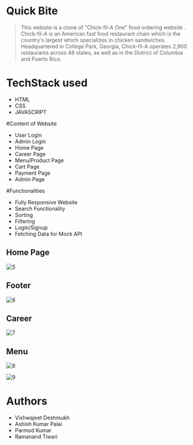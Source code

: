 # Quick Bite

> This website is a clone of "Chick-fil-A One" food ordering website . Chick-fil-A is an American fast food restaurant chain which is the country's largest which specializes in chicken sandwiches. Headquartered in College Park, Georgia, Chick-fil-A operates 2,900 restaurants across 48 states, as well as in the District of Columbia and Puerto Rico.

# TechStack used
+ HTML
+ CSS
+ JAVASCRIPT

#Content of Website
+ User Login
+ Admin Login 
+ Home Page
+ Career Page
+ Menu/Product Page
+ Cart Page
+ Payment Page
+ Admin Page

#Functionalities
+ Fully Responsive Website
+ Search Functionality
+ Sorting
+ Filtering
+ Login/Signup
+ Fetching Data for Mock API

## Home Page

![5](https://github.com/ashishkumarpalai/ordinary-finger-7814/blob/main/ReadMe%20SS/5.png)

## Footer 
![6](https://github.com/nikkikharkwal/ordinary-finger-7814/blob/main/ReadMe%20SS/6.png)

## Career
![7](https://github.com/nikkikharkwal/ordinary-finger-7814/blob/main/ReadMe%20SS/7.png)

## Menu
![8](https://github.com/nikkikharkwal/ordinary-finger-7814/blob/main/ReadMe%20SS/8.png)

![9](https://github.com/nikkikharkwal/ordinary-finger-7814/blob/main/ReadMe%20SS/9.png)


# Authors
+ Vishwajeet Deshmukh
+ Ashish Kumar Palai
+ Parmod Kumar
+ Ramanand Tiwari
